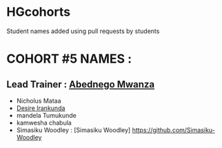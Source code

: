 # HGcohorts
Student names added using pull requests by students

# COHORT #5 NAMES :
## Lead Trainer : [Abednego Mwanza](https://github.com/AbednegoTM)
- Nicholus Mataa
- [Desire Irankunda](https://github.com/Deewiliams)
- mandela Tumukunde
- kamwesha chabula
- Simasiku Woodley : [Simasiku Woodley] https://github.com/Simasiku-Woodley

